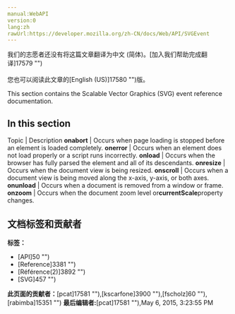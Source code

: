 ```yaml
---
manual:WebAPI
version:0
lang:zh
rawUrl:https://developer.mozilla.org/zh-CN/docs/Web/API/SVGEvent
---
```




<bdi>我们的志愿者还没有将这篇文章翻译为<bdi>中文 (简体)</bdi>。[加入我们帮助完成翻译]17579 "")<br></br>您也可以阅读此文章的[English (US)]17580 "")版。</bdi>






This section contains the Scalable Vector Graphics (SVG) event reference documentation.


## In this section<a name="In_this_section"></a>
Topic | Description 
**onabort** | Occurs when page loading is stopped before an element is loaded completely. 
**onerror** | Occurs when an element does not load properly or a script runs incorrectly. 
**onload** | Occurs when the browser has fully parsed the element and all of its descendants. 
**onresize** | Occurs when the document view is being resized. 
**onscroll** | Occurs when a document view is being moved along the x-axis, y-axis, or both axes. 
**onunload** | Occurs when a document is removed from a window or frame. 
**onzoom** | Occurs when the document zoom level or**currentScale**property changes. 








## 文档标签和贡献者
**标签：**
* [API]50 "")
* [Reference]3381 "")
* [Référence(2)]3892 "")
* [SVG]457 "")

**此页面的贡献者：**[pcat]17581 ""),[kscarfone]3900 ""),[fscholz]60 ""),[rabimba]15351 "")
**最后编辑者:**[pcat]17581 ""),<time>May 6, 2015, 3:23:55 PM</time>


